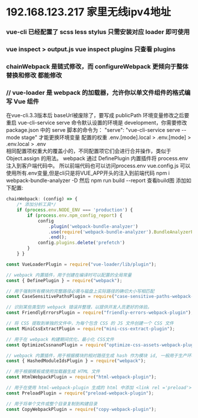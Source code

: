 # 192.168.123.217  家里无线ipv4地址
### vue-cli 已经配置了 scss less stylus 只需安装对应 loader 即可使用

### vue inspect > output.js vue inspect plugins 只查看 plugins

### chainWebpack 是链式修改，而 configureWebpack 更倾向于整体替换和修改 都能修改

### // vue-loader 是 webpack 的加载器，允许你以单文件组件的格式编写 Vue 组件
在vue-cli.3.3版本后 baseUrl被废除了，要写成 publicPath
环境变量修改之后要重启
vue-cli-service serve 命令默认设置的环境是 development，你需要修改 package.json 中的 serve 脚本的命令为：
"serve": "vue-cli-service serve --mode stage" 才能更换环境变量
配置的权重  .env.[mode].local > .env.[mode] > .env.local > .env  
相同配置项权重大的覆盖小的，不同配置项它们会进行合并操作，类似于 Object.assign 的用法。
webpack 通过 DefinePlugin 内置插件将 process.env 注入到客户端代码中。 所以前端代码也可以访问process.env
vue.config.js 可以使用所有.env变量,但是cli只是将VUE_APP开头的注入到前端代码
npm i webpack-bundle-analyzer -D  然后   npm run build --report   查看build图
添加如下配置:

```js
chainWebpack: (config) => {
    /* 添加分析工具*/
    if (process.env.NODE_ENV === 'production') {
        if (process.env.npm_config_report) {
            config
                .plugin('webpack-bundle-analyzer')
                .use(require('webpack-bundle-analyzer').BundleAnalyzerPlugin)
                .end();
            config.plugins.delete('prefetch')
        }
    } }
```

```js
const VueLoaderPlugin = require("vue-loader/lib/plugin");

// webpack 内置插件，用于创建在编译时可以配置的全局常量
const { DefinePlugin } = require("webpack");

// 用于强制所有模块的完整路径必需与磁盘上实际路径的确切大小写相匹配
const CaseSensitivePathsPlugin = require("case-sensitive-paths-webpack-plugin");

// 识别某些类型的 webpack 错误并整理，以提供开发人员更好的体验。
const FriendlyErrorsPlugin = require("friendly-errors-webpack-plugin");

// 将 CSS 提取到单独的文件中，为每个包含 CSS 的 JS 文件创建一个 CSS 文件
const MiniCssExtractPlugin = require("mini-css-extract-plugin");

// 用于在 webpack 构建期间优化、最小化 CSS文件
const OptimizeCssnanoPlugin = require("optimize-css-assets-webpack-plugin");

// webpack 内置插件，用于根据模块的相对路径生成 hash 作为模块 id, 一般用于生产环境
const { HashedModuleIdsPlugin } = require("webpack");

// 用于根据模板或使用加载器生成 HTML 文件
const HtmlWebpackPlugin = require("html-webpack-plugin");

// 用于在使用 html-webpack-plugin 生成的 html 中添加 <link rel ='preload'> 或 <link rel ='prefetch'>，有助于异步加载
const PreloadPlugin = require("preload-webpack-plugin");

// 用于将单个文件或整个目录复制到构建目录
const CopyWebpackPlugin = require("copy-webpack-plugin");
```
